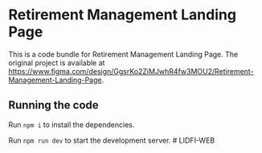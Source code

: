 
  # Retirement Management Landing Page

  This is a code bundle for Retirement Management Landing Page. The original project is available at https://www.figma.com/design/GgsrKo2ZiMJwhR4fw3MOU2/Retirement-Management-Landing-Page.

  ## Running the code

  Run `npm i` to install the dependencies.

  Run `npm run dev` to start the development server.
  #   L I D F I - W E B  
 